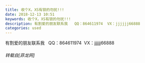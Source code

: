 ```yaml
---
title: 收个X，XS有锁的勿扰!!!
date: 2018-12-13 10:51
keywords: 收个X，XS有锁的勿扰!!!
description: 有割爱的朋友联系我   QQ：864611974  VX：jjjjjj66888
categories: used
---
```

<td class="t_f" id="postmessage_2461509">

有割爱的朋友联系我   QQ：864611974  VX：jjjjjj66888</td>
###### 转载自[菲龙网]